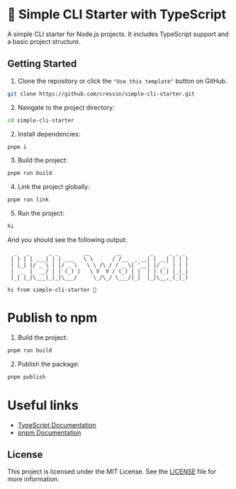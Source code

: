 # 💨 Simple CLI Starter with TypeScript

A simple CLI starter for Node.js projects. It includes TypeScript support and a basic project structure.

## Getting Started

1. Clone the repository or click the `"Use this template"` button on GitHub.

```bash
git clone https://github.com/cresvin/simple-cli-starter.git
```

2. Navigate to the project directory:

```bash
cd simple-cli-starter
```

2. Install dependencies:

```bash
pnpm i
```

3. Build the project:

```bash
pnpm run build
```

4. Link the project globally:

```bash
pnpm run link
```

5. Run the project:

```bash
hi
```

And you should see the following output:
```
  _   _      _ _        __        __         _     _ _ _
 | | | | ___| | | ___   \ \      / /__  _ __| | __| | | |
 | |_| |/ _ \ | |/ _ \   \ \ /\ / / _ \| '__| |/ _` | | |
 |  _  |  __/ | | (_) |   \ V  V / (_) | |  | | (_| |_|_|
 |_| |_|\___|_|_|\___/     \_/\_/ \___/|_|  |_|\__,_(_|_)

hi from simple-cli-starter 👋
```

# Publish to npm

1. Build the project:

```bash
pnpm run build
```

2. Publish the package:

```bash
pnpm publish
```

# Useful links

- [TypeScript Documentation](https://www.typescriptlang.org/docs/)
- [pnpm Documentation](https://pnpm.io/installation)

## License

This project is licensed under the MIT License. See the [LICENSE](LICENSE) file for more information.
